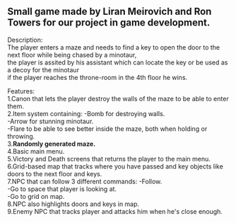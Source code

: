 ## Small game made by Liran Meirovich and Ron Towers for our project in game development.

Description:  
The player enters a maze and needs to find a key to open the door to the next floor while being chased by a minotaur,  
the player is assited by his assistant which can locate the key or be used as a decoy for the minotaur  
if the player reaches the throne-room in the 4th floor he wins.  

Features:  
1.Canon that lets the player destroy the walls of the maze to be able to enter them.  
2.Item system containing:
-Bomb for destroying walls.  
-Arrow for stunning minotaur.  
-Flare to be able to see better inside the maze, both when holding or throwing.  
3.**Randomly generated maze.**  
4.Basic main menu.  
5.Victory and Death screens that returns the player to the main menu.  
6.Grid-based map that tracks where you have passed and key objects like doors to the next floor and keys.  
7.NPC that can follow 3 different commands:
-Follow.  
-Go to space that player is looking at.  
-Go to grid on map.  
8.NPC also highlights doors and keys in map.  
9.Enemy NPC that tracks player and attacks him when he's close enough.  